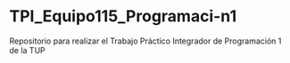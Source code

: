 # TPI_Equipo115_Programaci-n1
Repositorio para realizar el Trabajo Práctico Integrador de Programación 1 de la TUP
